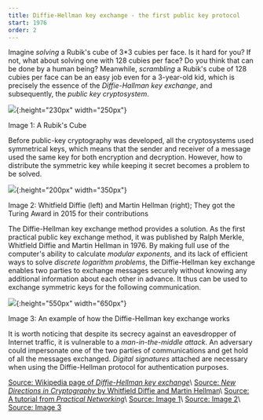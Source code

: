 ```yaml
---
title: Diffie-Hellman key exchange - the first public key protocol
start: 1976
order: 2
---
```



Imagine _solving_ a Rubik's cube of 3*3 cubies per face. Is it hard for you? If not, what about solving one with 128 cubies per face? Do you think that can be done by a human being? Meanwhile, _scrambling_ a Rubik's cube of 128 cubies per face can be an easy job even for a 3-year-old kid, which is precisely the essence of the _Diffie-Hallman key exchange_, and subsequently, the _public key cryptosystem_. 

![](https://upload.wikimedia.org/wikipedia/commons/thumb/a/aa/17_layer_cube.png/800px-17_layer_cube.png){:height="230px" width="250px"}

Image 1: A Rubik's Cube

Before public-key cryptography was developed, all the cryptosystems used symmetrical keys, which means that the sender and receiver of a message used the same key for both encryption and decryption. However, how to distribute the symmetric key while keeping it secret becomes a problem to be solved. 


![](https://news.bitcoin.com/wp-content/uploads/2016/03/DiffHellCova.jpg){:height="200px" width="350px"}

Image 2: Whitfield Diffie (left) and Martin Hellman (right); They got the Turing Award in 2015 for their contributions

The Diffie-Hellman key exchange method provides a solution. As the first practical public key exchange method, it was published by Ralph Merkle, Whitfield Diffie and Martin Hellman in 1976. By making full use of the computer's ability to calculate _modular exponents,_ and its lack of efficient ways to solve _discrete logarithm problems_, the Diffie-Hellman key exchange enables two parties to exchange messages securely without knowing any additional information about each other in advance. It thus can be used to exchange symmetric keys for the following communication. 

![](https://www.practicalnetworking.net/wp-content/uploads/2015/11/dh-revised.png){:height="550px" width="650px"}

Image 3: An example of how the Diffie-Hellman key exchange works

It is worth noticing that despite its secrecy against an eavesdropper of Internet traffic, it is vulnerable to a _man-in-the-middle attack_. An adversary could impersonate one of the two parties of communications and get hold of all the messages exchanged. _Digital signatures_ attached are necessary when using the Diffie-Hellman protocol for authentication purposes.

[Source: Wikipedia page of _Diffie-Hellman key exchange_](https://en.wikipedia.org/wiki/Diffie%E2%80%93Hellman_key_exchange)\\
[Source: _New Directions in Cryptography_ by Whitfield Diffie and Martin Hellman](https://www-ee.stanford.edu/~hellman/publications/24.pdf)\\
[Source: A tutorial from _Practical Networking_](https://www.practicalnetworking.net/series/cryptography/diffie-hellman/)\\
[Source: Image 1](https://upload.wikimedia.org/wikipedia/commons/thumb/a/aa/17_layer_cube.png/800px-17_layer_cube.png)\\
[Source: Image 2](https://news.bitcoin.com/wp-content/uploads/2016/03/DiffHellCova.jpg)\\
[Source: Image 3](https://www.practicalnetworking.net/wp-content/uploads/2015/11/dh-revised.png)
